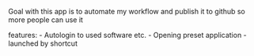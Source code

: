 Goal with this app is to automate my workflow and publish it to github so more people can use it

features:
    - Autologin to used software etc.
    - Opening preset application 
    - launched by shortcut
